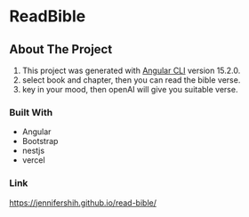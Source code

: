 # ReadBible

## About The Project

1. This project was generated with [Angular CLI](https://github.com/angular/angular-cli) version 15.2.0.
2. select book and chapter, then you can read the bible verse.
3. key in your mood, then openAI will give you suitable verse.

### Built With

- Angular
- Bootstrap
- nestjs
- vercel

### Link

https://jennifershih.github.io/read-bible/
